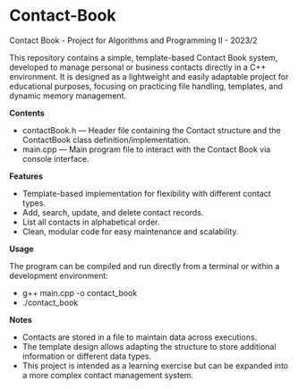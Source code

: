 # Contact-Book
Contact Book - Project for Algorithms and Programming II - 2023/2

This repository contains a simple, template-based Contact Book system, developed to manage personal or business contacts directly in a C++ environment.
It is designed as a lightweight and easily adaptable project for educational purposes, focusing on practicing file handling, templates, and dynamic memory management.

**Contents**
- contactBook.h — Header file containing the Contact structure and the ContactBook class definition/implementation.
- main.cpp — Main program file to interact with the Contact Book via console interface.

**Features**
- Template-based implementation for flexibility with different contact types.
- Add, search, update, and delete contact records.
- List all contacts in alphabetical order.
- Clean, modular code for easy maintenance and scalability.

**Usage**

The program can be compiled and run directly from a terminal or within a development environment:
- g++ main.cpp -o contact_book
- ./contact_book

**Notes**
- Contacts are stored in a file to maintain data across executions.
- The template design allows adapting the structure to store additional information or different data types.
- This project is intended as a learning exercise but can be expanded into a more complex contact management system.
